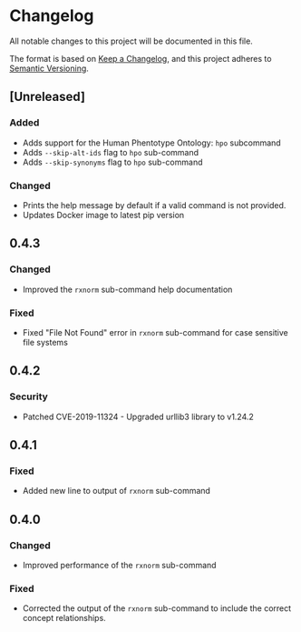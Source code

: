 # Changelog

All notable changes to this project will be documented in this file.

The format is based on [Keep a Changelog](https://keepachangelog.com/en/1.0.0/),
and this project adheres to [Semantic Versioning](https://semver.org/spec/v2.0.0.html).

## [Unreleased]

### Added

- Adds support for the Human Phentotype Ontology: `hpo` subcommand
- Adds `--skip-alt-ids` flag to `hpo` sub-command
- Adds `--skip-synonyms` flag to `hpo` sub-command

### Changed

- Prints the help message by default if a valid command is not provided.
- Updates Docker image to latest pip version

## 0.4.3

### Changed

- Improved the `rxnorm` sub-command help documentation

### Fixed

- Fixed "File Not Found" error in `rxnorm` sub-command for case sensitive file systems

## 0.4.2

### Security

- Patched CVE-2019-11324 - Upgraded urllib3 library to v1.24.2

## 0.4.1

### Fixed

- Added new line to output of `rxnorm` sub-command

## 0.4.0

### Changed

- Improved performance of the `rxnorm` sub-command

### Fixed

- Corrected the output of the `rxnorm` sub-command to include the correct concept relationships.
